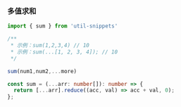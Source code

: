 ### 多值求和


<template>
    <b>使用</b>
</template>

```ts
import { sum } from 'util-snippets'

/**
 * 示例：sum(1,2,3,4) // 10
 * 示例：sum(...[1, 2, 3, 4]); // 10
 */

sum(num1,num2,...more)
```

<template>
    <b>代码</b>
</template>

```ts
const sum = (...arr: number[]): number => {
  return [...arr].reduce((acc, val) => acc + val, 0);
};
```


<style>
    b {
        color: #3eaf7c;
    }
</style>

